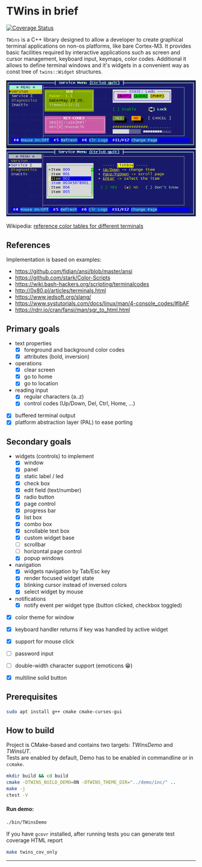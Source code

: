 # TWins in brief

[![Coverage Status](https://coveralls.io/repos/bitbucket/mmidor/twins/badge.svg?branch=master)](https://coveralls.io/bitbucket/mmidor/twins?branch=master) 

`TWins` is a C++ library designed to allow a developer to create graphical terminal applications on non-os platforms, like bare Cortex-M3.
It provides basic facilities required by interactive applications such as screen and cursor management, keyboard input, keymaps, color codes.
Additional it allows to define terminal windows and it's widgets in a convenient way as const tree of `twins::Widget` structures.

![example 1](doc/sshot5.png)
![example 2](doc/sshot6.png)

Wikipedia: [reference color tables for different terminals](https://en.m.wikipedia.org/wiki/ANSI_escape_code)

## References

Implementation is based on examples:

* https://github.com/fidian/ansi/blob/master/ansi
* https://github.com/stark/Color-Scripts
* https://wiki.bash-hackers.org/scripting/terminalcodes
* http://0x80.pl/articles/terminals.html
* https://www.jedsoft.org/slang/
* https://www.systutorials.com/docs/linux/man/4-console_codes/#lbAF
* https://rdrr.io/cran/fansi/man/sgr_to_html.html

## Primary goals

- text properties
    - [x] foreground and background color codes
    - [x] attributes (bold, inversion)
- operations
    - [x] clear screen
    - [x] go to home
    - [x] go to location
- reading input
    - [x] regular characters (a..z)
    - [x] control codes (Up/Down, Del, Ctrl, Home, ...)
- [x] buffered terminal output
- [x] platform abstraction layer (PAL) to ease porting

## Secondary goals

- widgets (controls) to implement
    - [x] window
    - [x] panel
    - [x] static label / led
    - [x] check box
    - [x] edit field (text/number)
    - [x] radio button
    - [x] page control
    - [x] progress bar
    - [x] list box
    - [x] combo box
    - [x] scrollable text box
    - [x] custom widget base
    - [ ] scrollbar
    - [ ] horizontal page control
    - [x] popup windows
- navigation
    - [x] widgets navigation by Tab/Esc key
    - [x] render focused widget state
    - [x] blinking cursor instead of inversed colors
    - [x] select widget by mouse
- notifications
    - [x] notify event per widget type (button clicked, checkbox toggled)
- [x] color theme for window
- [x] keyboard handler returns if key was handled by active widget
- [x] support for mouse click
- [ ] password input
- [ ] double-width character support (emoticons 😁)
- [x] multiline solid button


## Prerequisites

```bash
sudo apt install g++ cmake cmake-curses-gui
```

## How to build

Project is CMake-based and contains two targets: *TWinsDemo* and *TWinsUT*.  
Tests are enabled by default, Demo has to be enabled in commandline or in `ccmake`.

```bash
mkdir build && cd build
cmake -DTWINS_BUILD_DEMO=ON -DTWINS_THEME_DIR="../demo/inc/" ..
make -j
ctest -V
```

#### Run demo:

```bash
./bin/TWinsDemo
```

If you have `gcovr` installed, after running tests you can generate test coverage HTML report

```bash
make twins_cov_only
```

---
